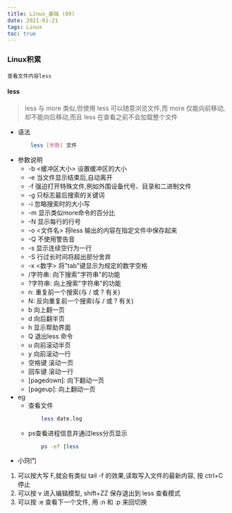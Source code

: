 ```yaml
---
title: Linux_基础 (69)
date: 2021-01-21
tags: Linux
toc: true
---
```


### Linux积累
    查看文件内容less

<!-- more -->

#### less
> less 与 more 类似,但使用 less 可以随意浏览文件,而 more 仅能向前移动,却不能向后移动,而且 less 在查看之前不会加载整个文件
- 语法
    ```bash
        less [参数] 文件 
    ```
- 参数说明
    * -b <缓冲区大小> 设置缓冲区的大小
    * -e 当文件显示结束后,自动离开
    * -f 强迫打开特殊文件,例如外围设备代号、目录和二进制文件
    * -g 只标志最后搜索的关键词
    * -i 忽略搜索时的大小写
    * -m 显示类似more命令的百分比
    * -N 显示每行的行号
    * -o <文件名> 将less 输出的内容在指定文件中保存起来
    * -Q 不使用警告音
    * -s 显示连续空行为一行
    * -S 行过长时间将超出部分舍弃
    * -x <数字> 将"tab"键显示为规定的数字空格
    * /字符串: 向下搜索"字符串"的功能
    * ?字符串: 向上搜索"字符串"的功能
    * n: 重复前一个搜索(与 / 或 ? 有关)
    * N: 反向重复前一个搜索(与 / 或 ? 有关)
    * b 向上翻一页
    * d 向后翻半页
    * h 显示帮助界面
    * Q 退出less 命令
    * u 向前滚动半页
    * y 向前滚动一行
    * 空格键 滚动一页
    * 回车键 滚动一行
    * \[pagedown]:  向下翻动一页
    * \[pageup]:  向上翻动一页
- eg
    * 查看文件
        ```bash
            less date.log
        ```
    * ps查看进程信息并通过less分页显示
        ```bash
            ps -ef |less
        ```
- 小窍门
1. 可以按大写 F,就会有类似 tail -f 的效果,读取写入文件的最新内容, 按 ctrl+C 停止
2. 可以按 v 进入编辑模型, shift+ZZ 保存退出到 less 查看模式
3. 可以按 :e 查看下一个文件, 用 :n 和 :p 来回切换





